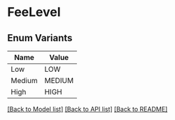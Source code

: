 # FeeLevel

## Enum Variants

| Name | Value |
|---- | -----|
| Low | LOW |
| Medium | MEDIUM |
| High | HIGH |


[[Back to Model list]](../README.md#documentation-for-models) [[Back to API list]](../README.md#documentation-for-api-endpoints) [[Back to README]](../README.md)


